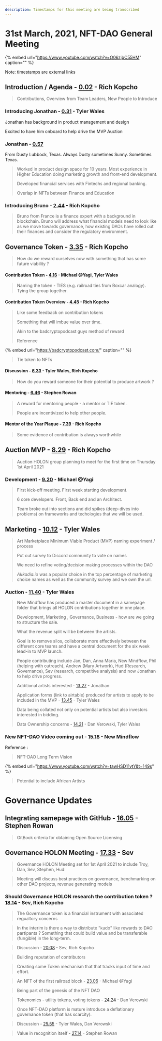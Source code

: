 ```yaml
---
description: Timestamps for this meeting are being transcribed
---
```


# 31st March, 2021, NFT-DAO General Meeting

{% embed url="https://www.youtube.com/watch?v=O06zjbC55HM" caption="" %}

Note: timestamps are external links

## Introduction / Agenda - [0.02](https://youtu.be/O06zjbC55HM?t=2) - Rich Kopcho

> Contributions, Overview from Team Leaders, New People to Introduce

### Introducing Jonathan - [0.31](https://youtu.be/O06zjbC55HM?t=31) - Tyler Wales

Jonathan has background in product management and design

Excited to have him onboard to help drive the MVP Auction

### Jonathan - [0.57](https://youtu.be/O06zjbC55HM?t=57)

From Dusty Lubbock, Texas. Always Dusty sometimes Sunny. Sometimes Texas.

> Worked in product design space for 10 years. Most experience in Higher Education doing marketing growth and front-end development.
>
> Developed financial services with Fintechs and regional banking.
>
> Overlap in NFTs between Finance and Education

### Introducing Bruno - [2.44](https://youtu.be/O06zjbC55HM?t=164) - Rich Kopcho

> Bruno from France is a finance expert with a background in blockchain. Bruno will address what financial models need to look like as we move towards governance, how existing DAOs have rolled out their finances and consider the regulatory environment.

## Governance Token - [3.35](https://youtu.be/O06zjbC55HM?t=215) - Rich Kopcho

> How do we reward ourselves now with something that has some future viability ?

#### Contribution Token - [4.16](https://youtu.be/O06zjbC55HM?t=256) - Michael @Yagi, Tyler Wales

> Naming the token - TIES \(e.g. railroad ties from Boxcar analogy\). Tying the group together.

#### Contribution Token Overview - [4.45](https://youtu.be/O06zjbC55HM?t=285) - Rich Kopcho

> Like some feedback on contribution tokens
>
> Something that will imbue value over time.
>
> Akin to the badcryptopodcast guys method of reward
>
> Reference

{% embed url="https://badcryptopodcast.com/" caption="" %}

> Tie token to NFTs

#### Discussion - [6.33](https://youtu.be/O06zjbC55HM?t=384) - Tyler Wales, Rich Kopcho

> How do you reward someone for their potential to produce artwork ?

#### Mentoring - [6.46](https://youtu.be/O06zjbC55HM?t=406) - Stephen Rowan

> A reward for mentoring people - a mentor or TIE token.
>
> People are incentivized to help other people.

#### Mentor of the Year Plaque - [7.39](https://youtu.be/O06zjbC55HM?t=459) - Rich Kopcho

> Some evidence of contribution is always worthwhile

## Auction MVP - [8.29](https://youtu.be/O06zjbC55HM?t=509) - Rich Kopcho

> Auction HOLON group planning to meet for the first time on Thursday 1st April 2021

### Development - [9.20](https://youtu.be/O06zjbC55HM?t=560) - Michael @Yagi

> First kick-off meeting. First week starting development.
>
> 6 core developers. Front, Back end and an Architect.
>
> Team broke out into sections and did spikes \(deep-dives into problems\) on frameworks and techologies that we will be used.

## Marketing - [10.12](https://youtu.be/O06zjbC55HM?t=612) - Tyler Wales

> Art Marketplace Minimum Viable Product \(MVP\) naming experiment / process
>
> Put out survey to Discord community to vote on names
>
> We need to refine voting/decision making processes within the DAO
>
> _Akkadia.io_ was a popular choice in the top percentage of marketing choice names as well as the community survey and we own the url.

### Auction - [11.40](https://youtu.be/O06zjbC55HM?t=700) - Tyler Wales

> New Mindflow has produced a master document in a samepage folder that brings all HOLON contributions together in one place.
>
> Development, Marketing , Governance, Business - how are we going to structure the sale.
>
> What the revenue split will be between the artists.
>
> Goal is to remove silos, collaborate more effectively between the different core teams and have a central document for the six week lead-in to MVP launch.
>
> People contributing include Jan, Dan, Anna Maria, New Mindflow, Phil \(helping with outreach\), Andrew \(Mary Artwork\), Hud \(Research, Governance\), Sev \(research, competitive analysis\) and now Jonathan to help drive progress.
>
> Additional artists interested - [13.27](https://youtu.be/O06zjbC55HM?t=807) - Jonathan
>
> Application forms \(link to airtable\) produced for artists to apply to be included in the MVP - [13.45](https://youtu.be/O06zjbC55HM?t=825) - Tyler Wales
>
> Data being collated not only on potential artists but also investors interested in bidding.
>
> Data Ownership concerns - [14.21](https://youtu.be/O06zjbC55HM?t=861) - Dan Verowski, Tyler Wales

### New NFT-DAO Video coming out - [15.18](https://youtu.be/O06zjbC55HM?t=918) - New Mindflow

Reference :

> NFT-DAO Long Term Vision

{% embed url="https://www.youtube.com/watch?v=tawHSD11ytY&t=149s" %}

> Potential to include African Artists

# Governance Updates

## Integrating samepage with GitHub - [16.05](https://youtu.be/O06zjbC55HM?t=965) - Stephen Rowan

> GitBook criteria for obtaining Open Source Licensing

## Governance HOLON Meeting  - [17.33](https://youtu.be/O06zjbC55HM?t=1053) - Sev

> Governance HOLON Meeting set for 1st April 2021 to include Troy, Dan, Sev, Stephen, Hud

> Meeting will discuss best practices on governance, benchmarking on other DAO projects, revenue generating models

### Should Governance HOLON research the contribution token ?  [18.14](https://youtu.be/O06zjbC55HM?t=1094) - Sev, Rich Kopcho 

> The Governance token is a financial instrument with associated regualtory concerns

> In the interim is there a way to distribute "kudo" like rewards to DAO partipants ? Something that could build value and be transferable (fungible) in the long-term.

> Discussion - [20.08](https://youtu.be/O06zjbC55HM?t=1208)  - Sev, Rich Kopcho 

> Building reputation of contributors

> Creating some Token mechanism that that tracks input of time and effort.

> An NFT of the first railroad block - [23.06](https://youtu.be/O06zjbC55HM?t=1386) - Michael @Yagi

> Being part of the genesis of the NFT DAO

> Tokenomics - utility tokens, voting tokens - [24.24](https://youtu.be/O06zjbC55HM?t=1464) - Dan Verowski
> 
> Once NFT-DAO platform is mature introduce a deflationary governance token (that has scarcity).
 
> Discussion - [25.55](https://youtu.be/O06zjbC55HM?t=1555) - Tyler Wales, Dan Verowski

> Value in recognition itself - [27.14](https://youtu.be/O06zjbC55HM?t=1634) - Stephen Rowan

